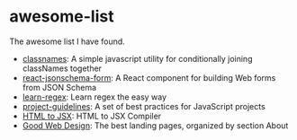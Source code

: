 # awesome-list
The awesome list I have found.

- [classnames](https://github.com/JedWatson/classnames): A simple javascript utility for conditionally joining classNames together
- [react-jsonschema-form](https://github.com/mozilla-services/react-jsonschema-form): A React component for building Web forms from JSON Schema
- [learn-regex](https://github.com/zeeshanu/learn-regex): Learn regex the easy way
- [project-guidelines](https://github.com/wearehive/project-guidelines): A set of best practices for JavaScript projects
- [HTML to JSX](http://magic.reactjs.net/htmltojsx.htm): HTML to JSX Compiler
- [Good Web Design](http://www.goodweb.design/): The best landing pages, organized by section
About

